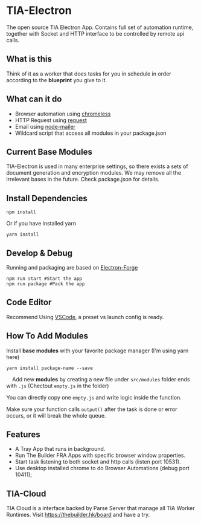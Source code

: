 # TIA-Electron
The open source TIA Electron App. Contains full set of automation runtime, together with Socket and HTTP interface to be controlled by remote api calls.

## What is this

Think of it as a worker that does tasks for you in schedule in order according to the **blueprint** you give to it.

## What can it do

* Browser automation using [chromeless](https://github.com/graphcool/chromeless)
* HTTP Request using [request](https://github.com/request/request)
* Email using [node-mailer](https://github.com/nodemailer/nodemailer)
* Wildcard script that access all modules in your package.json

## Current Base Modules
TIA-Electron is used in many enterprise settings, so there exists a sets of document generation and encryption modules. We may remove all the irrelevant bases in the future. Check package.json for details.

## Install Dependencies

    npm install
    
Or if you have installed yarn

    yarn install

## Develop & Debug

Running and packaging are based on [Electron-Forge](https://github.com/electron-userland/electron-forge)

    npm run start #Start the app
    npm run package #Pack the app
    
## Code Editor

Recommend Using [VSCode](https://code.visualstudio.com/), a preset vs launch config is ready.

## How To Add Modules

Install **base modules** with your favorite package manager (I'm using yarn here)

    yarn install package-name --save
    
Add new **modules** by creating a new file under `src/modules` folder ends with `.js` (Chectout `empty.js` in the folder)

You can directly copy one `empty.js` and write logic inside the function.

Make sure your function calls `output()` after the task is done or error occurs, or it will break the whole queue.

## Features

* A Tray App that runs in background.
* Run The Builder FRA Apps with specific browser window properties.
* Start task listening to both socket and http calls (listen port 10531).
* Use desktop installed chrome to do Browser Automations (debug port 10411);

## TIA-Cloud
TIA Cloud is a interface backed by Parse Server that manage all TIA Worker Runtimes. 
Visit https://thebuilder.hk/board and have a try.
